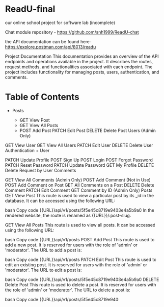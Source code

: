 # ReadU-final
our online school project for software lab (incomplete)

Chat module repository - https://github.com/snh1999/ReadU-chat

the API documentation can be found here- https://explore.postman.com/api/8013/readu


Project Documentation
This documentation provides an overview of the API endpoints and operations available in the project. It describes the routes, request methods, and functionalities associated with each endpoint. The project includes functionality for managing posts, users, authentication, and comments.

# Table of Contents
- Posts

  - GET View Post
  - GET View All Posts
  - POST Add Post
PATCH Edit Post
DELETE Delete Post
Users (Admin Only)

GET View User
GET View All Users
PATCH Edit User
DELETE Delete User
Authentication + User

PATCH Update Profile
POST Sign Up
POST Login
POST Forgot Password
PATCH Reset Password
PATCH Update Password
GET My Profile
DELETE Delete Request by User
Comments

GET View All Comments (Admin Only)
POST Add Comment (Not in Use)
POST Add Comment on Post
GET All Comments on a Post
DELETE Delete Comment
PATCH Edit Comment
GET Comment by ID (Admin Only)
Posts <a name="posts"></a>
GET View Post <a name="get-view-post"></a>
This route is used to view a particular post by its _id in the database. It can be accessed using the following URL:

bash
Copy code
{{URL}}api/v1/posts/5f5e45c8719e9403e4a5b9a0
In the rendered website, the route is renamed as {{URL}}/:post-slug.

GET View All Posts <a name="get-view-all-posts"></a>
This route is used to view all posts. It can be accessed using the following URL:

bash
Copy code
{{URL}}api/v1/posts
POST Add Post <a name="post-add-post"></a>
This route is used to add a new post. It is reserved for users with the role of 'admin' or 'moderator'. The URL to add a post is:

bash
Copy code
{{URL}}api/v1/posts
PATCH Edit Post <a name="patch-edit-post"></a>
This route is used to edit an existing post. It is reserved for users with the role of 'admin' or 'moderator'. The URL to edit a post is:

bash
Copy code
{{URL}}api/v1/posts/5f5e45c8719e9403e4a5b9a0
DELETE Delete Post <a name="delete-delete-post"></a>
This route is used to delete a post. It is reserved for users with the role of 'admin' or 'moderator'. The URL to delete a post is:

bash
Copy code
{{URL}}api/v1/posts/5f5e45c8719e940
